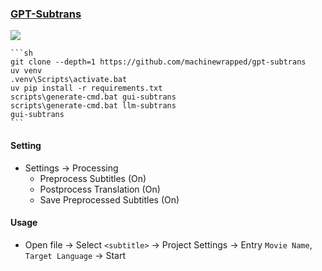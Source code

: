 ### [GPT-Subtrans](https://github.com/machinewrapped/gpt-subtrans)

![](https://img.shields.io/github/license/machinewrapped/gpt-subtrans?style=flat-square)

````{tab} From source
```sh
git clone --depth=1 https://github.com/machinewrapped/gpt-subtrans
uv venv
.venv\Scripts\activate.bat
uv pip install -r requirements.txt
scripts\generate-cmd.bat gui-subtrans
scripts\generate-cmd.bat llm-subtrans
gui-subtrans
```
````

#### Setting

- Settings → Processing
	- Preprocess Subtitles (On)
	- Postprocess Translation (On)
	- Save Preprocessed Subtitles (On)

#### Usage

- Open file → Select `<subtitle>` → Project Settings → Entry `Movie Name`, `Target Language` → Start